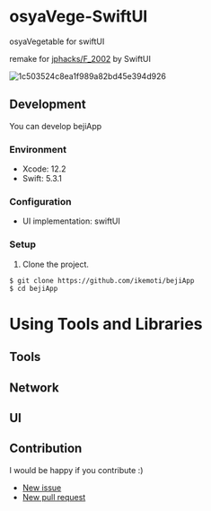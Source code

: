 # osyaVege-SwiftUI
osyaVegetable for swiftUI

remake for [jphacks/F_2002](https://github.com/jphacks/F_2002) by SwiftUI

![1c503524c8ea1f989a82bd45e394d926](https://user-images.githubusercontent.com/29503528/98431211-a2c81f80-20f6-11eb-9308-4246c8d84f80.png)

## Development

You can develop bejiApp

### Environment

- Xcode: 12.2
- Swift: 5.3.1

### Configuration

- UI implementation: swiftUI

### Setup

1. Clone the project.

```
$ git clone https://github.com/ikemoti/bejiApp
$ cd bejiApp
```

# Using Tools and Libraries

## Tools

## Network

## UI

## Contribution

I would be happy if you contribute :)

- [New issue](https://github.com/ikemoti/osyaVege-SwiftUI/issues/new)
- [New pull request](https://github.com/ikemoti/osyaVege-SwiftUI/compare)



